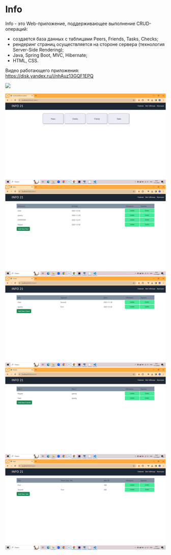 # Info

Info - это Web-приложение, поддерживающее выполнение CRUD-операций:
- создается база данных с таблицами Peers, Friends, Tasks, Checks;
- рендеринг страниц осуществляется на стороне сервера (технология Server-Side Rendering);  
- Java, Spring Boot, MVC, Hibernate;  
- HTML, CSS.

Видео работающего приложения:  
https://disk.yandex.ru/i/nhAuz13GQF1EPQ

![](https://github.com/sergek1/Info/blob/main/screenshots/Info.gif)

<img src="screenshots/1.png" alt="info" width="600"/>

<img src="screenshots/2.png" alt="info" width="600"/>

<img src="screenshots/3.png" alt="info" width="600"/>

<img src="screenshots/4.png" alt="info" width="600"/>

<img src="screenshots/5.png" alt="info" width="600"/>
